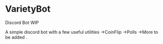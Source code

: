 # VarietyBot
Discord Bot WIP

A simple discord bot with a few useful utilities
->CoinFlip
->Polls
->More to be added
.
